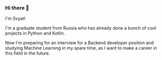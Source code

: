 ### Hi there 👋

I'm Svyat!

I'm a graduate student from Russia who has already done a bunch of cool projects in Python and Kotlin.

Now I'm preparing for an interview for a Backend developer position and studying Machine Learning in my spare time, as I want to make a career in this field in the future.
<!--
**Svyatocheck/Svyatocheck** is a ✨ _special_ ✨ repository because its `README.md` (this file) appears on your GitHub profile.

Here are some ideas to get you started:

- 🔭 I’m currently working on ...
- 🌱 I’m currently learning ...
- 👯 I’m looking to collaborate on ...
- 🤔 I’m looking for help with ...
- 💬 Ask me about ...
- 📫 How to reach me: ...
- 😄 Pronouns: ...
- ⚡ Fun fact: ...
-->
